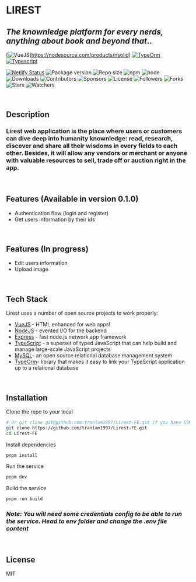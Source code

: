 # LIREST
## _The knownledge platform for every nerds, anything about book and beyond that_..

[![VueJS](https://link.storjshare.io/s/ju5txqiudtdxkmafarr4gn7kky3q/lirest-webapp-images/express.png?wrap=0)(https://nodesource.com/products/nsolid)
[![TypeOrm](https://link.storjshare.io/s/jw4pf4oahgbohvahx6p35w335foq/lirest-webapp-images/typeorm.png?wrap=0)](https://nodesource.com/products/nsolid)
[![Typescript](https://link.storjshare.io/s/judy4ney5nwuzk6nm7xdpza4aevq/lirest-webapp-images/typescript.png?wrap=0)](https://nodesource.com/products/nsolid)

[![Netlify Status](https://api.netlify.com/api/v1/badges/46c00e86-c275-47a2-8a2a-ba72e0c39860/deploy-status)](https://app.netlify.com/sites/lirest/deploys)
![Package version](https://img.shields.io/github/package-json/v/tranlam1997/Lirest-BE)
![Repo size](https://img.shields.io/github/repo-size/tranlam1997/Lirest-BE)
![npm](https://img.shields.io/npm/v/npm)
![node](https://img.shields.io/node/v/npm)
![Downloads](https://img.shields.io/github/downloads/tranlam1997/Lirest-BE/total)
![Contributors](https://img.shields.io/github/contributors/tranlam1997/Lirest-BE)
![Sponsors](https://img.shields.io/github/sponsors/tranlam1997)
![License](https://img.shields.io/github/license/tranlam1997/Lirest-BE)
![Followers](https://img.shields.io/github/followers/tranlam1997?style=social)
![Forks](https://img.shields.io/github/forks/tranlam1997/Lirest-BE?style=social)
![Stars](https://img.shields.io/github/stars/tranlam1997/Lirest-BE?style=social)
![Watchers](https://img.shields.io/github/watchers/tranlam1997/Lirest-BE?style=social)

<br>

## Description
### Lirest web application is the place where users or customers can dive deep into humanity knownledge: read, research, discover and share all their wisdoms in every fields to each other. Besides, it will allow any vendors or merchant or anyone with valuable resources to sell, trade off or auction right in the app.
<br>

## Features (Available in version 0.1.0)
- Authentication flow (login and register)
- Get users information by their ids

<br>

## Features (In progress)
- Edit users information
- Upload image

<br>

## Tech Stack

Lirest uses a number of open source projects to work properly:

- [VueJS] - HTML enhanced for web apps!
- [NodeJS] - evented I/O for the backend
- [Express] - fast node.js network app framework
- [TypeScript] - a superset of typed JavaScript that can help build and manage large-scale JavaScript projects
- [MySQL]-  an open source relational database management system
- [TypeOrm]- library that makes it easy to link your TypeScript application up to a relational database

<br>

## Installation

Clone the repo to your local

```sh
# Or git clone git@github.com:tranlam1997/Lirest-FE.git if you have SSH installed.
git clone https://github.com/tranlam1997/Lirest-FE.git
cd Lirest-FE
```
Install dependencies
```sh
pnpm install
```
Run the service
```sh
pnpm dev
```
Build the service
```sh
pnpm run build
```
### _Note: You will need some credentials config to be able to run the service. Head to **env** folder and change the **.env** file content_

<br>


## License

MIT

[//]: # (These are reference links used in the body of this note and get stripped out when the markdown processor does its job. There is no need to format nicely because it shouldn't be seen. Thanks SO - http://stackoverflow.com/questions/4823468/store-comments-in-markdown-syntax)

   [NodeJS]: <https://nodejs.org>
   [express]: <https://expressjs.com>
   [VueJS]: <https://vuejs.org/>
   [MySQL]: <https://www.mysql.com>
   [TypeOrm]: <https://typeorm.io>
   [TypeScript]: <https://www.typescriptlang.org>
